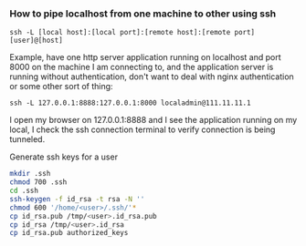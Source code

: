 ### How to pipe localhost from one machine to other using ssh

`ssh -L [local host]:[local port]:[remote host]:[remote port] [user]@[host]`

Example, have one http server application running on localhost and port 8000 on the machine I am connecting to,
and the application server is running without authentication, don't want to deal with nginx authentication or some other sort of thing:

`ssh -L 127.0.0.1:8888:127.0.0.1:8000 localadmin@111.11.11.1`

I open my browser on 127.0.0.1:8888 and I see the application running on my local, I check the ssh connection terminal to verify connection is being tunneled.

Generate ssh keys for a user

```bash
mkdir .ssh
chmod 700 .ssh
cd .ssh
ssh-keygen -f id_rsa -t rsa -N ''
chmod 600 '/home/<user>/.ssh/'*
cp id_rsa.pub /tmp/<user>.id_rsa.pub
cp id_rsa /tmp/<user>.id_rsa
cp id_rsa.pub authorized_keys
```
